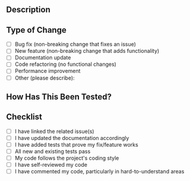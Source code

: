 ## Description
<!-- Provide a brief description of the changes in this PR -->

## Type of Change
<!-- Check the appropriate option(s) below -->
- [ ] Bug fix (non-breaking change that fixes an issue)
- [ ] New feature (non-breaking change that adds functionality)
- [ ] Documentation update
- [ ] Code refactoring (no functional changes)
- [ ] Performance improvement
- [ ] Other (please describe):

## How Has This Been Tested?
<!-- Describe the tests you ran to verify your changes -->
<!-- Include relevant details about your testing environment -->

## Checklist
<!-- Check the appropriate option(s) below -->
- [ ] I have linked the related issue(s)
- [ ] I have updated the documentation accordingly
- [ ] I have added tests that prove my fix/feature works
- [ ] All new and existing tests pass
- [ ] My code follows the project's coding style
- [ ] I have self-reviewed my code
- [ ] I have commented my code, particularly in hard-to-understand areas